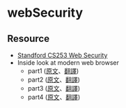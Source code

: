 # webSecurity

## Resource

- [Standford CS253 Web Security](https://web.stanford.edu/class/cs253/)
- Inside look at modern web browser
  - part1 ([原文](https://developers.google.com/web/updates/2018/09/inside-browser-part1)、[翻譯](https://github.com/xitu/gold-miner/blob/master/TODO1/inside-look-at-modern-web-browser-part1.md))
  - part2 ([原文](https://developers.google.com/web/updates/2018/09/inside-browser-part2)、[翻譯](https://github.com/xitu/gold-miner/blob/master/TODO1/inside-browser-part2.md))
  - part3 ([原文](https://developers.google.com/web/updates/2018/09/inside-browser-part3)、[翻譯](https://github.com/xitu/gold-miner/blob/master/TODO1/inside-browser-part3.md))
  - part4 ([原文](https://developers.google.com/web/updates/2018/09/inside-browser-part4)、[翻譯](https://github.com/xitu/gold-miner/blob/master/TODO1/inside-browser-part4.md))
